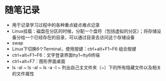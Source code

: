 # 随笔记录
- 用于记录学习过程中的各种重点疑点难点记录
- Linux挂载：磁盘在分区的时候，分配一个盘符（包括虚拟的分区）；将存储设备分给一个已经存在的目录，可以通过目录去访问这个存储设备
- swap
- Linux下切换6个Terminal，使用按键：ctrl+alt+F1~F6 组合按键
- ctrl+alt+F1~F6：文字登录界面tty1~tty6终端
- ctrl+alt+F7：图形界面桌面
- ls -al ~  ls     -al  ~   ls -a -l ~
列出自己主文件夹（~）下的所有隐藏文件以及相关的文件属性